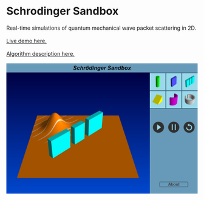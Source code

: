 # Schrodinger Sandbox
Real-time simulations of quantum mechanical wave packet scattering in 2D.
</br></br>
[Live demo here.](https://paul-g2.github.io/SchrodingerSandbox/)
</br></br>
[Algorithm description here.](https://paul-g2.github.io/SchrodingerSandbox/docs/algorithm.html) 
</br></br>
![Screenshot-1](./screenshot.jpg)



